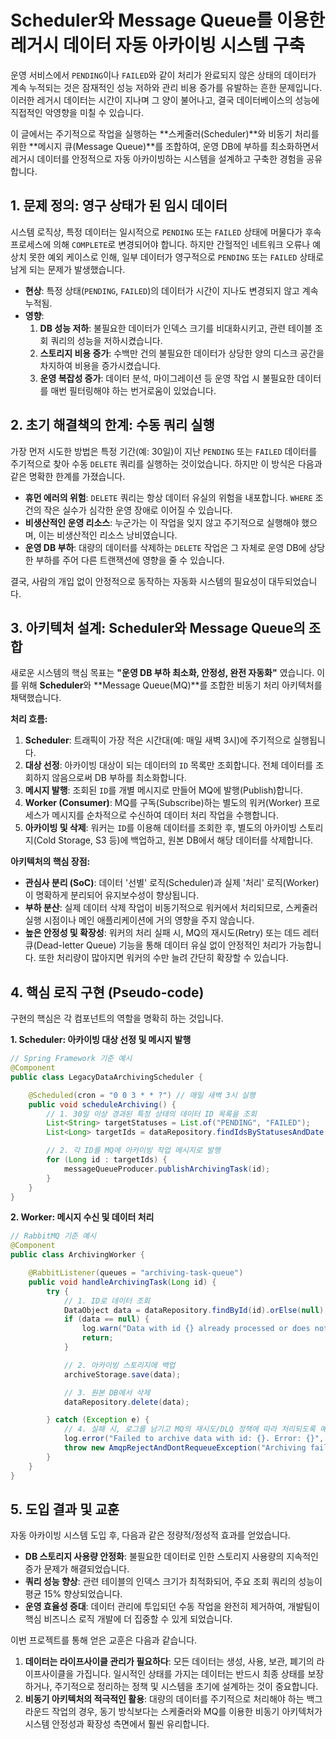 # Scheduler와 Message Queue를 이용한 레거시 데이터 자동 아카이빙 시스템 구축

운영 서비스에서 `PENDING`이나 `FAILED`와 같이 처리가 완료되지 않은 상태의 데이터가 계속 누적되는 것은 잠재적인 성능 저하와 관리 비용 증가를 유발하는 흔한 문제입니다. 이러한 레거시 데이터는 시간이 지나며 그 양이 불어나고, 결국 데이터베이스의 성능에 직접적인 악영향을 미칠 수 있습니다.

이 글에서는 주기적으로 작업을 실행하는 **스케줄러(Scheduler)**와 비동기 처리를 위한 **메시지 큐(Message Queue)**를 조합하여, 운영 DB에 부하를 최소화하면서 레거시 데이터를 안정적으로 자동 아카이빙하는 시스템을 설계하고 구축한 경험을 공유합니다.

## 1. 문제 정의: 영구 상태가 된 임시 데이터

시스템 로직상, 특정 데이터는 일시적으로 `PENDING` 또는 `FAILED` 상태에 머물다가 후속 프로세스에 의해 `COMPLETE`로 변경되어야 합니다. 하지만 간헐적인 네트워크 오류나 예상치 못한 예외 케이스로 인해, 일부 데이터가 영구적으로 `PENDING` 또는 `FAILED` 상태로 남게 되는 문제가 발생했습니다.

-   **현상**: 특정 상태(`PENDING`, `FAILED`)의 데이터가 시간이 지나도 변경되지 않고 계속 누적됨.
-   **영향**:
    1.  **DB 성능 저하**: 불필요한 데이터가 인덱스 크기를 비대화시키고, 관련 테이블 조회 쿼리의 성능을 저하시켰습니다.
    2.  **스토리지 비용 증가**: 수백만 건의 불필요한 데이터가 상당한 양의 디스크 공간을 차지하여 비용을 증가시켰습니다.
    3.  **운영 복잡성 증가**: 데이터 분석, 마이그레이션 등 운영 작업 시 불필요한 데이터를 매번 필터링해야 하는 번거로움이 있었습니다.

## 2. 초기 해결책의 한계: 수동 쿼리 실행

가장 먼저 시도한 방법은 특정 기간(예: 30일)이 지난 `PENDING` 또는 `FAILED` 데이터를 주기적으로 찾아 수동 `DELETE` 쿼리를 실행하는 것이었습니다. 하지만 이 방식은 다음과 같은 명확한 한계를 가졌습니다.

-   **휴먼 에러의 위험**: `DELETE` 쿼리는 항상 데이터 유실의 위험을 내포합니다. `WHERE` 조건의 작은 실수가 심각한 운영 장애로 이어질 수 있습니다.
-   **비생산적인 운영 리소스**: 누군가는 이 작업을 잊지 않고 주기적으로 실행해야 했으며, 이는 비생산적인 리소스 낭비였습니다.
-   **운영 DB 부하**: 대량의 데이터를 삭제하는 `DELETE` 작업은 그 자체로 운영 DB에 상당한 부하를 주어 다른 트랜잭션에 영향을 줄 수 있습니다.

결국, 사람의 개입 없이 안정적으로 동작하는 자동화 시스템의 필요성이 대두되었습니다.

## 3. 아키텍처 설계: Scheduler와 Message Queue의 조합

새로운 시스템의 핵심 목표는 **"운영 DB 부하 최소화, 안정성, 완전 자동화"** 였습니다. 이를 위해 **Scheduler**와 **Message Queue(MQ)**를 조합한 비동기 처리 아키텍처를 채택했습니다.

**처리 흐름:**

1.  **Scheduler**: 트래픽이 가장 적은 시간대(예: 매일 새벽 3시)에 주기적으로 실행됩니다.
2.  **대상 선정**: 아카이빙 대상이 되는 데이터의 `ID` 목록만 조회합니다. 전체 데이터를 조회하지 않음으로써 DB 부하를 최소화합니다.
3.  **메시지 발행**: 조회된 `ID`를 개별 메시지로 만들어 MQ에 발행(Publish)합니다.
4.  **Worker (Consumer)**: MQ를 구독(Subscribe)하는 별도의 워커(Worker) 프로세스가 메시지를 순차적으로 수신하여 데이터 처리 작업을 수행합니다.
5.  **아카이빙 및 삭제**: 워커는 `ID`를 이용해 데이터를 조회한 후, 별도의 아카이빙 스토리지(Cold Storage, S3 등)에 백업하고, 원본 DB에서 해당 데이터를 삭제합니다.

**아키텍처의 핵심 장점:**

-   **관심사 분리 (SoC)**: 데이터 '선별' 로직(Scheduler)과 실제 '처리' 로직(Worker)이 명확하게 분리되어 유지보수성이 향상됩니다.
-   **부하 분산**: 실제 데이터 삭제 작업이 비동기적으로 워커에서 처리되므로, 스케줄러 실행 시점이나 메인 애플리케이션에 거의 영향을 주지 않습니다.
-   **높은 안정성 및 확장성**: 워커의 처리 실패 시, MQ의 재시도(Retry) 또는 데드 레터 큐(Dead-letter Queue) 기능을 통해 데이터 유실 없이 안정적인 처리가 가능합니다. 또한 처리량이 많아지면 워커의 수만 늘려 간단히 확장할 수 있습니다.

## 4. 핵심 로직 구현 (Pseudo-code)

구현의 핵심은 각 컴포넌트의 역할을 명확히 하는 것입니다.

**1. Scheduler: 아카이빙 대상 선정 및 메시지 발행**

```java
// Spring Framework 기준 예시
@Component
public class LegacyDataArchivingScheduler {

    @Scheduled(cron = "0 0 3 * * ?") // 매일 새벽 3시 실행
    public void scheduleArchiving() {
        // 1. 30일 이상 경과된 특정 상태의 데이터 ID 목록을 조회
        List<String> targetStatuses = List.of("PENDING", "FAILED");
        List<Long> targetIds = dataRepository.findIdsByStatusesAndDate(targetStatuses, 30);

        // 2. 각 ID를 MQ에 아카이빙 작업 메시지로 발행
        for (Long id : targetIds) {
            messageQueueProducer.publishArchivingTask(id);
        }
    }
}
```

**2. Worker: 메시지 수신 및 데이터 처리**

```java
// RabbitMQ 기준 예시
@Component
public class ArchivingWorker {

    @RabbitListener(queues = "archiving-task-queue")
    public void handleArchivingTask(Long id) {
        try {
            // 1. ID로 데이터 조회
            DataObject data = dataRepository.findById(id).orElse(null);
            if (data == null) {
                log.warn("Data with id {} already processed or does not exist.", id);
                return;
            }

            // 2. 아카이빙 스토리지에 백업
            archiveStorage.save(data);

            // 3. 원본 DB에서 삭제
            dataRepository.delete(data);

        } catch (Exception e) {
            // 4. 실패 시, 로그를 남기고 MQ의 재시도/DLQ 정책에 따라 처리되도록 예외를 다시 던짐
            log.error("Failed to archive data with id: {}. Error: {}", id, e.getMessage());
            throw new AmqpRejectAndDontRequeueException("Archiving failed", e);
        }
    }
}
```

## 5. 도입 결과 및 교훈

자동 아카이빙 시스템 도입 후, 다음과 같은 정량적/정성적 효과를 얻었습니다.

-   **DB 스토리지 사용량 안정화**: 불필요한 데이터로 인한 스토리지 사용량의 지속적인 증가 문제가 해결되었습니다.
-   **쿼리 성능 향상**: 관련 테이블의 인덱스 크기가 최적화되어, 주요 조회 쿼리의 성능이 평균 15% 향상되었습니다.
-   **운영 효율성 증대**: 데이터 관리에 투입되던 수동 작업을 완전히 제거하여, 개발팀이 핵심 비즈니스 로직 개발에 더 집중할 수 있게 되었습니다.

이번 프로젝트를 통해 얻은 교훈은 다음과 같습니다.

1.  **데이터는 라이프사이클 관리가 필요하다**: 모든 데이터는 생성, 사용, 보관, 폐기의 라이프사이클을 가집니다. 일시적인 상태를 가지는 데이터는 반드시 최종 상태를 보장하거나, 주기적으로 정리하는 정책 및 시스템을 초기에 설계하는 것이 중요합니다.
2.  **비동기 아키텍처의 적극적인 활용**: 대량의 데이터를 주기적으로 처리해야 하는 백그라운드 작업의 경우, 동기 방식보다는 스케줄러와 MQ를 이용한 비동기 아키텍처가 시스템 안정성과 확장성 측면에서 훨씬 유리합니다.

<Comment />
